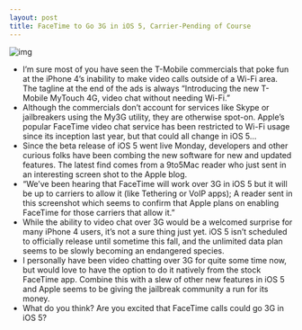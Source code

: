 ```yaml
---
layout: post
title: FaceTime to Go 3G in iOS 5, Carrier-Pending of Course
---
```

![img](http://media.idownloadblog.com/wp-content/uploads/2011/06/facetime-3g-ss.png)
* I’m sure most of you have seen the T-Mobile commercials that poke fun at the iPhone 4’s inability to make video calls outside of a Wi-Fi area. The tagline at the end of the ads is always “Introducing the new T-Mobile MyTouch 4G, video chat without needing Wi-Fi.”
* Although the commercials don’t account for services like Skype or jailbreakers using the My3G utility, they are otherwise spot-on. Apple’s popular FaceTime video chat service has been restricted to Wi-Fi usage since its inception last year, but that could all change in iOS 5…
* Since the beta release of iOS 5 went live Monday, developers and other curious folks have been combing the new software for new and updated features. The latest find comes from a 9to5Mac reader who just sent in an interesting screen shot to the Apple blog.
* “We’ve been hearing that FaceTime will work over 3G in iOS 5 but it will be up to carriers to allow it (like Tethering or VoIP apps); A reader sent in this screenshot which seems to confirm that Apple plans on enabling FaceTime for those carriers that allow it.”
* While the ability to video chat over 3G would be a welcomed surprise for many iPhone 4 users, it’s not a sure thing just yet. iOS 5 isn’t scheduled to officially release until sometime this fall, and the unlimited data plan seems to be slowly becoming an endangered species.
* I personally have been video chatting over 3G for quite some time now, but would love to have the option to do it natively from the stock FaceTime app. Combine this with a slew of other new features in iOS 5 and Apple seems to be giving the jailbreak community a run for its money.
* What do you think? Are you excited that FaceTime calls could go 3G in iOS 5?

